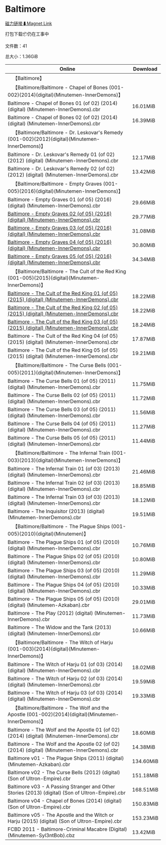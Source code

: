 # Baltimore

[磁力链接⬇Magnet Link](magnet:?xt=urn:btih:d043470a8e8c65d2b8cf809dbbf3fddabc0aff5d&dn=Baltimore)

打包下载📦仍在工事中

文件数：41

总大小：1.36GiB

Online | Download
--- | ---
&emsp;【Baltimore】 | 
&emsp;【Baltimore/Baltimore - Chapel of Bones (001-002)(2014)(digital)(Minutemen-InnerDemons)】 | 
Baltimore - Chapel of Bones 01 (of 02) (2014) (digital) (Minutemen-InnerDemons).cbr | 16.01MiB
Baltimore - Chapel of Bones 02 (of 02) (2014) (digital) (Minutemen-InnerDemons).cbr | 16.39MiB
&emsp;【Baltimore/Baltimore - Dr. Leskovar's Remedy (001-002)(2012)(digital)(Minutemen-InnerDemons)】 | 
Baltimore - Dr. Leskovar's Remedy 01 (of 02) (2012) (digital) (Minutemen-InnerDemons).cbr | 12.17MiB
Baltimore - Dr. Leskovar's Remedy 02 (of 02) (2012) (digital) (Minutemen-InnerDemons).cbr | 13.42MiB
&emsp;【Baltimore/Baltimore - Empty Graves (001-005)(2016)(digital)(Minutemen-InnerDemons)】 | 
Baltimore - Empty Graves 01 (of 05) (2016) (digital) (Minutemen-InnerDemons).cbr | 29.66MiB
[Baltimore - Empty Graves 02 (of 05) (2016) (digital) (Minutemen-InnerDemons).cbr](https://github.com/alicewish/markdown/blob/master/comic/Baltimore-Empty-Graves-02-of-05-2016-digital-Minutemen-InnerDemons-cbr.md) | 29.77MiB
[Baltimore - Empty Graves 03 (of 05) (2016) (digital) (Minutemen-InnerDemons).cbr](https://github.com/alicewish/markdown/blob/master/comic/Baltimore-Empty-Graves-03-of-05-2016-digital-Minutemen-InnerDemons-cbr.md) | 31.08MiB
[Baltimore - Empty Graves 04 (of 05) (2016) (digital) (Minutemen-InnerDemons).cbr](https://github.com/alicewish/markdown/blob/master/comic/Baltimore-Empty-Graves-04-of-05-2016-digital-Minutemen-InnerDemons-cbr.md) | 30.80MiB
[Baltimore - Empty Graves 05 (of 05) (2016) (digital) (Minutemen-InnerDemons).cbr](https://github.com/alicewish/markdown/blob/master/comic/Baltimore-Empty-Graves-05-of-05-2016-digital-Minutemen-InnerDemons-cbr.md) | 34.34MiB
&emsp;【Baltimore/Baltimore - The Cult of the Red King (001-005)(2015)(digital)(Minutemen-InnerDemons)】 | 
[Baltimore - The Cult of the Red King 01 (of 05) (2015) (digital) (Minutemen-InnerDemons).cbr](https://github.com/alicewish/markdown/blob/master/comic/Baltimore-Cult-of-Red-King-01-of-05-2015-digital-Minutemen-InnerDemons-cbr.md) | 18.22MiB
[Baltimore - The Cult of the Red King 02 (of 05) (2015) (digital) (Minutemen-InnerDemons).cbr](https://github.com/alicewish/markdown/blob/master/comic/Baltimore-Cult-of-Red-King-02-of-05-2015-digital-Minutemen-InnerDemons-cbr.md) | 18.22MiB
[Baltimore - The Cult of the Red King 03 (of 05) (2015) (digital) (Minutemen-InnerDemons).cbr](https://github.com/alicewish/markdown/blob/master/comic/Baltimore-Cult-of-Red-King-03-of-05-2015-digital-Minutemen-InnerDemons-cbr.md) | 18.24MiB
Baltimore - The Cult of the Red King 04 (of 05) (2015) (digital) (Minutemen-InnerDemons).cbr | 17.87MiB
Baltimore - The Cult of the Red King 05 (of 05) (2015) (digital) (Minutemen-InnerDemons).cbr | 19.21MiB
&emsp;【Baltimore/Baltimore - The Curse Bells (001-005)(2011)(digital)(Minutemen-InnerDemons)】 | 
Baltimore - The Curse Bells 01 (of 05) (2011) (digital) (Minutemen-InnerDemons).cbr | 11.75MiB
Baltimore - The Curse Bells 02 (of 05) (2011) (digital) (Minutemen-InnerDemons).cbr | 11.72MiB
Baltimore - The Curse Bells 03 (of 05) (2011) (digital) (Minutemen-InnerDemons).cbr | 11.56MiB
Baltimore - The Curse Bells 04 (of 05) (2011) (digital) (Minutemen-InnerDemons).cbr | 11.27MiB
Baltimore - The Curse Bells 05 (of 05) (2011) (digital) (Minutemen-InnerDemons).cbr | 11.44MiB
&emsp;【Baltimore/Baltimore - The Infernal Train (001-003)(2013)(digital)(Minutemen-InnerDemons)】 | 
Baltimore - The Infernal Train 01 (of 03) (2013) (digital) (Minutemen-InnerDemons).cbr | 21.46MiB
Baltimore - The Infernal Train 02 (of 03) (2013) (digital) (Minutemen-InnerDemons).cbr | 18.85MiB
Baltimore - The Infernal Train 03 (of 03) (2013) (digital) (Minutemen-InnerDemons).cbr | 18.12MiB
Baltimore - The Inquisitor (2013) (digital) (Minutemen-InnerDemons).cbr | 19.51MiB
&emsp;【Baltimore/Baltimore - The Plague Ships (001-005)(2010)(digital)(Minutemen)】 | 
Baltimore - The Plague Ships 01 (of 05) (2010) (digital) (Minutemen-InnerDemons).cbr | 10.76MiB
Baltimore - The Plague Ships 02 (of 05) (2010) (digital) (Minutemen-InnerDemons).cbr | 10.80MiB
Baltimore - The Plague Ships 03 (of 05) (2010) (digital) (Minutemen-InnerDemons).cbr | 11.29MiB
Baltimore - The Plague Ships 04 (of 05) (2010) (digital) (Minutemen-InnerDemons).cbr | 10.33MiB
Baltimore - The Plague Ships 05 (of 05) (2010) (digital) (Minutemen-Azkaban).cbr | 29.01MiB
Baltimore - The Play (2012) (digital) (Minutemen-InnerDemons).cbr | 11.73MiB
Baltimore - The Widow and the Tank (2013) (digital) (Minutemen-InnerDemons).cbr | 10.66MiB
&emsp;【Baltimore/Baltimore - The Witch of Harju (001-003)(2014)(digital)(Minutemen-InnerDemons)】 | 
Baltimore - The Witch of Harju 01 (of 03) (2014) (digital) (Minutemen-InnerDemons).cbr | 18.02MiB
Baltimore - The Witch of Harju 02 (of 03) (2014) (digital) (Minutemen-InnerDemons).cbr | 19.59MiB
Baltimore - The Witch of Harju 03 (of 03) (2014) (digital) (Minutemen-InnerDemons).cbr | 19.33MiB
&emsp;【Baltimore/Baltimore - The Wolf and the Apostle (001-002)(2014)(digital)(Minutemen-InnerDemons)】 | 
Baltimore - The Wolf and the Apostle 01 (of 02) (2014) (digital) (Minutemen-InnerDemons).cbr | 18.60MiB
Baltimore - The Wolf and the Apostle 02 (of 02) (2014) (digital) (Minutemen-InnerDemons).cbr | 14.38MiB
Baltimore v01 - The Plague Ships (2011) (digital) (Minutemen-Azkaban).cbr | 134.60MiB
Baltimore v02 - The Curse Bells (2012) (digital) (Son of Ultron-Empire).cbr | 151.18MiB
Baltimore v03 - A Passing Stranger and Other Stories (2013) (digital) (Son of Ultron-Empire).cbr | 168.51MiB
Baltimore v04 - Chapel of Bones (2014) (digital) (Son of Ultron-Empire).cbr | 150.83MiB
Baltimore v05 - The Apostle and the Witch or Harju (2015) (digital) (Son of Ultron-Empire).cbr | 153.23MiB
FCBD 2011 - Baltimore-Criminal Macabre (Digital) (Minutemen-Syl3ntBob).cbz | 13.42MiB